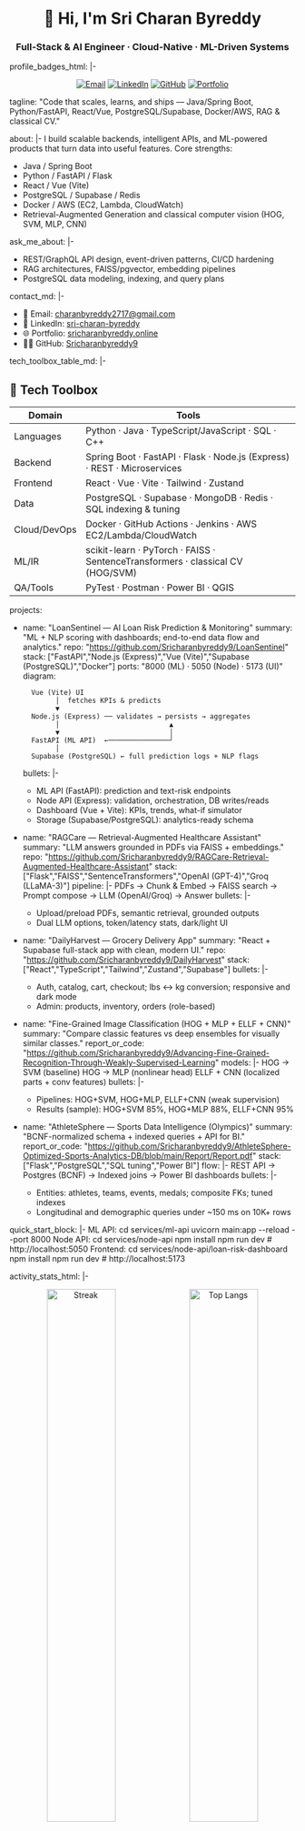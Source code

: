 
  <h1 align="center">👋 Hi, I'm Sri Charan Byreddy</h1>
  <h3 align="center">Full-Stack & AI Engineer · Cloud-Native · ML-Driven Systems</h3>

profile_badges_html: |-
  <p align="center">
    <a href="mailto:charanbyreddy2717@gmail.com"><img alt="Email" src="https://img.shields.io/badge/Email-charanbyreddy2717%40gmail.com-D14836?logo=gmail&labelColor=555"/></a>
    <a href="https://www.linkedin.com/in/sri-charan-byreddy/"><img alt="LinkedIn" src="https://img.shields.io/badge/LinkedIn-Connect-0A66C2?logo=linkedin&labelColor=555"/></a>
    <a href="https://github.com/Sricharanbyreddy9"><img alt="GitHub" src="https://img.shields.io/badge/GitHub-Sricharanbyreddy9-181717?logo=github&labelColor=555"/></a>
    <a href="https://sricharanbyreddy.online"><img alt="Portfolio" src="https://img.shields.io/badge/Portfolio-sricharanbyreddy.online-4CAF50?logo=vercel&labelColor=555"/></a>
  </p>

tagline: "Code that scales, learns, and ships — Java/Spring Boot, Python/FastAPI, React/Vue, PostgreSQL/Supabase, Docker/AWS, RAG & classical CV."

about: |-
  I build scalable backends, intelligent APIs, and ML-powered products that turn data into useful features.
  Core strengths:
  - Java / Spring Boot
  - Python / FastAPI / Flask
  - React / Vue (Vite)
  - PostgreSQL / Supabase / Redis
  - Docker / AWS (EC2, Lambda, CloudWatch)
  - Retrieval-Augmented Generation and classical computer vision (HOG, SVM, MLP, CNN)

ask_me_about: |-
  - REST/GraphQL API design, event-driven patterns, CI/CD hardening
  - RAG architectures, FAISS/pgvector, embedding pipelines
  - PostgreSQL data modeling, indexing, and query plans

contact_md: |-
  - 📧 Email: <a href="mailto:charanbyreddy2717@gmail.com">charanbyreddy2717@gmail.com</a>
  - 💼 LinkedIn: <a href="https://www.linkedin.com/in/sri-charan-byreddy/">sri-charan-byreddy</a>
  - 🌐 Portfolio: <a href="https://sricharanbyreddy.online">sricharanbyreddy.online</a>
  - 🧑‍💻 GitHub: <a href="https://github.com/Sricharanbyreddy9">Sricharanbyreddy9</a>

tech_toolbox_table_md: |-
  ## 🧰 Tech Toolbox
  | Domain | Tools |
  |---|---|
  | Languages | Python · Java · TypeScript/JavaScript · SQL · C++ |
  | Backend | Spring Boot · FastAPI · Flask · Node.js (Express) · REST · Microservices |
  | Frontend | React · Vue · Vite · Tailwind · Zustand |
  | Data | PostgreSQL · Supabase · MongoDB · Redis · SQL indexing & tuning |
  | Cloud/DevOps | Docker · GitHub Actions · Jenkins · AWS EC2/Lambda/CloudWatch |
  | ML/IR | scikit-learn · PyTorch · FAISS · SentenceTransformers · classical CV (HOG/SVM) |
  | QA/Tools | PyTest · Postman · Power BI · QGIS |

projects:
  - name: "LoanSentinel — AI Loan Risk Prediction & Monitoring"
    summary: "ML + NLP scoring with dashboards; end-to-end data flow and analytics."
    repo: "https://github.com/Sricharanbyreddy9/LoanSentinel"
    stack: ["FastAPI","Node.js (Express)","Vue (Vite)","Supabase (PostgreSQL)","Docker"]
    ports: "8000 (ML) · 5050 (Node) · 5173 (UI)"
    diagram:
    ``` |-
      Vue (Vite) UI
            │  fetches KPIs & predicts
            ▼
      Node.js (Express) ── validates → persists → aggregates
            │                           ▲
            ▼                           │
      FastAPI (ML API)  ←───────────────┘
            │
      Supabase (PostgreSQL) ← full prediction logs + NLP flags
    ```
    bullets: |-
      - ML API (FastAPI): prediction and text-risk endpoints
      - Node API (Express): validation, orchestration, DB writes/reads
      - Dashboard (Vue + Vite): KPIs, trends, what-if simulator
      - Storage (Supabase/PostgreSQL): analytics-ready schema

  - name: "RAGCare — Retrieval-Augmented Healthcare Assistant"
    summary: "LLM answers grounded in PDFs via FAISS + embeddings."
    repo: "https://github.com/Sricharanbyreddy9/RAGCare-Retrieval-Augmented-Healthcare-Assistant"
    stack: ["Flask","FAISS","SentenceTransformers","OpenAI (GPT-4)","Groq (LLaMA-3)"]
    pipeline: |-
      PDFs → Chunk & Embed → FAISS search → Prompt compose → LLM (OpenAI/Groq) → Answer
    bullets: |-
      - Upload/preload PDFs, semantic retrieval, grounded outputs
      - Dual LLM options, token/latency stats, dark/light UI

  - name: "DailyHarvest — Grocery Delivery App"
    summary: "React + Supabase full-stack app with clean, modern UI."
    repo: "https://github.com/Sricharanbyreddy9/DailyHarvest"
    stack: ["React","TypeScript","Tailwind","Zustand","Supabase"]
    bullets: |-
      - Auth, catalog, cart, checkout; lbs ↔ kg conversion; responsive and dark mode
      - Admin: products, inventory, orders (role-based)

  - name: "Fine-Grained Image Classification (HOG + MLP + ELLF + CNN)"
    summary: "Compare classic features vs deep ensembles for visually similar classes."
    report_or_code: "https://github.com/Sricharanbyreddy9/Advancing-Fine-Grained-Recognition-Through-Weakly-Supervised-Learning"
    models: |-
      HOG → SVM      (baseline)
      HOG → MLP      (nonlinear head)
      ELLF + CNN     (localized parts + conv features)
    bullets: |-
      - Pipelines: HOG+SVM, HOG+MLP, ELLF+CNN (weak supervision)
      - Results (sample): HOG+SVM 85%, HOG+MLP 88%, ELLF+CNN 95%

  - name: "AthleteSphere — Sports Data Intelligence (Olympics)"
    summary: "BCNF-normalized schema + indexed queries + API for BI."
    report_or_code: "https://github.com/Sricharanbyreddy9/AthleteSphere-Optimized-Sports-Analytics-DB/blob/main/Report/Report.pdf"
    stack: ["Flask","PostgreSQL","SQL tuning","Power BI"]
    flow: |-
      REST API → Postgres (BCNF) → Indexed joins → Power BI dashboards
    bullets: |-
      - Entities: athletes, teams, events, medals; composite FKs; tuned indexes
      - Longitudinal and demographic queries under ~150 ms on 10K+ rows

quick_start_block: |-
  ML API:
    cd services/ml-api
    uvicorn main:app --reload --port 8000
  Node API:
    cd services/node-api
    npm install
    npm run dev    # http://localhost:5050
  Frontend:
    cd services/node-api/loan-risk-dashboard
    npm install
    npm run dev    # http://localhost:5173

activity_stats_html: |-
  <p align="center">
    <img src="https://github-readme-streak-stats.herokuapp.com?user=Sricharanbyreddy9&theme=tokyonight" alt="Streak" width="49%"/>
    <img src="https://github-readme-stats.vercel.app/api/top-langs/?username=Sricharanbyreddy9&layout=compact&theme=tokyonight" alt="Top Langs" width="49%"/>
  </p>

footer_html: |-
  <sub>Tip: This is a special repository. Name it exactly <b>Sricharanbyreddy9</b> and keep it <b>Public</b> so this README shows on your profile.</sub>
